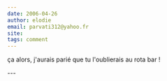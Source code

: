 ```yaml
---
date: 2006-04-26
author: elodie
email: parvati312@yahoo.fr
site: 
tags: comment
---
```


<p>ça alors, j'aurais parié que tu l'oublierais au rota bar !</p>
---